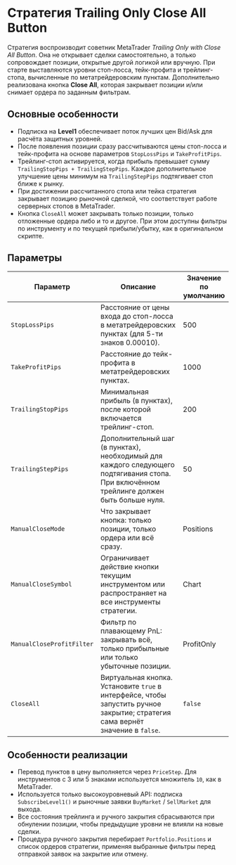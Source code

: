 # Стратегия Trailing Only Close All Button

Стратегия воспроизводит советник MetaTrader *Trailing Only with Close All Button*. Она не открывает сделки самостоятельно, а только сопровождает позиции, открытые другой логикой или вручную. При старте выставляются уровни стоп-лосса, тейк-профита и трейлинг-стопа, вычисленные по метатрейдеровским пунктам. Дополнительно реализована кнопка **Close All**, которая закрывает позиции и/или снимает ордера по заданным фильтрам.

## Основные особенности

- Подписка на **Level1** обеспечивает поток лучших цен Bid/Ask для расчёта защитных уровней.
- После появления позиции сразу рассчитываются цены стоп-лосса и тейк-профита на основе параметров `StopLossPips` и `TakeProfitPips`.
- Трейлинг-стоп активируется, когда прибыль превышает сумму `TrailingStopPips + TrailingStepPips`. Каждое дополнительное улучшение цены минимум на `TrailingStepPips` подтягивает стоп ближе к рынку.
- При достижении рассчитанного стопа или тейка стратегия закрывает позицию рыночной сделкой, что соответствует работе серверных стопов в MetaTrader.
- Кнопка `CloseAll` может закрывать только позиции, только отложенные ордера либо и то и другое. При этом доступны фильтры по инструменту и по текущей прибыли/убытку, как в оригинальном скрипте.

## Параметры

| Параметр | Описание | Значение по умолчанию |
|----------|----------|-----------------------|
| `StopLossPips` | Расстояние от цены входа до стоп-лосса в метатрейдеровских пунктах (для 5-ти знаков 0.00010). | 500 |
| `TakeProfitPips` | Расстояние до тейк-профита в метатрейдеровских пунктах. | 1000 |
| `TrailingStopPips` | Минимальная прибыль (в пунктах), после которой включается трейлинг-стоп. | 200 |
| `TrailingStepPips` | Дополнительный шаг (в пунктах), необходимый для каждого следующего подтягивания стопа. При включённом трейлинге должен быть больше нуля. | 50 |
| `ManualCloseMode` | Что закрывает кнопка: только позиции, только ордера или всё сразу. | Positions |
| `ManualCloseSymbol` | Ограничивает действие кнопки текущим инструментом или распространяет на все инструменты стратегии. | Chart |
| `ManualCloseProfitFilter` | Фильтр по плавающему PnL: закрывать всё, только прибыльные или только убыточные позиции. | ProfitOnly |
| `CloseAll` | Виртуальная кнопка. Установите `true` в интерфейсе, чтобы запустить ручное закрытие; стратегия сама вернёт значение в `false`. | `false` |

## Особенности реализации

- Перевод пунктов в цену выполняется через `PriceStep`. Для инструментов с 3 или 5 знаками используется множитель `10`, как в MetaTrader.
- Используется только высокоуровневый API: подписка `SubscribeLevel1()` и рыночные заявки `BuyMarket` / `SellMarket` для выхода.
- Все состояния трейлинга и ручного закрытия сбрасываются при обнулении позиции, чтобы предыдущие уровни не влияли на новые сделки.
- Процедура ручного закрытия перебирает `Portfolio.Positions` и список ордеров стратегии, применяя выбранные фильтры перед отправкой заявок на закрытие или отмену.
